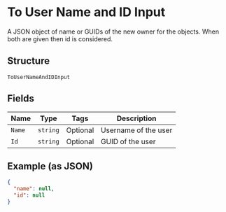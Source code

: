 
# To User Name and ID Input

A JSON object of name or GUIDs of the new owner for the objects. When both are given then id is considered.

## Structure

`ToUserNameAndIDInput`

## Fields

| Name | Type | Tags | Description |
|  --- | --- | --- | --- |
| `Name` | `string` | Optional | Username of the user |
| `Id` | `string` | Optional | GUID of the user |

## Example (as JSON)

```json
{
  "name": null,
  "id": null
}
```

